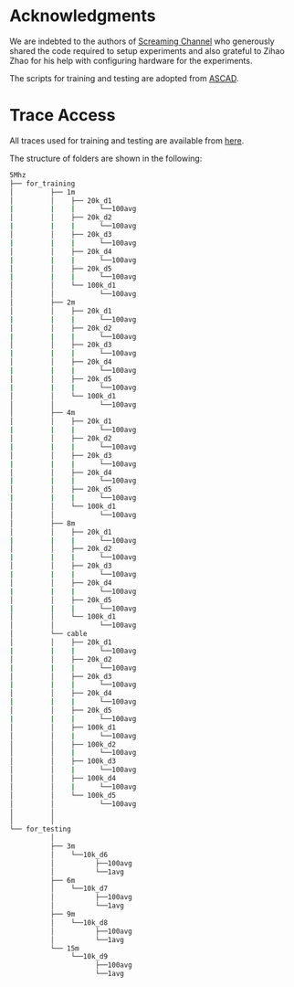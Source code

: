 # Acknowledgments

We are indebted to the authors of [Screaming Channel](https://github.com/eurecom-s3/screaming_channels) who generously shared the code required to setup experiments and also grateful to Zihao Zhao for his help with configuring hardware for the experiments.

The scripts for training and testing are adopted from [ASCAD](https://github.com/ANSSI-FR/ASCAD).


# Trace Access
All traces used for training and testing are available from [here](https://drive.google.com/drive/folders/1RBjtpmGHaCutOn0fNcIsrVSY3RnPrpCv?usp=sharing).

The structure of folders are shown in the following:

```bash
5Mhz
├── for_training
│         ├── 1m
│         │    ├── 20k_d1
|         |    |      └──100avg
│         │    ├── 20k_d2
|         |    |      └──100avg
│         │    ├── 20k_d3
|         |    |      └──100avg
│         │    ├── 20k_d4
|         |    |      └──100avg
│         │    ├── 20k_d5
|         |    |      └──100avg
│         │    └── 100k_d1
│         │           └──100avg
│         ├── 2m
│         │    ├── 20k_d1
|         |    |      └──100avg
│         │    ├── 20k_d2
|         |    |      └──100avg
│         │    ├── 20k_d3
|         |    |      └──100avg
│         │    ├── 20k_d4
|         |    |      └──100avg
│         │    ├── 20k_d5
|         |    |      └──100avg
│         │    └── 100k_d1
│         │           └──100avg
│         ├── 4m
│         │    ├── 20k_d1
|         |    |      └──100avg
│         │    ├── 20k_d2
|         |    |      └──100avg
│         │    ├── 20k_d3
|         |    |      └──100avg
│         │    ├── 20k_d4
|         |    |      └──100avg
│         │    ├── 20k_d5
|         |    |      └──100avg
│         │    └── 100k_d1
│         │           └──100avg
│         ├── 8m
│         │    ├── 20k_d1
|         |    |      └──100avg
│         │    ├── 20k_d2
|         |    |      └──100avg
│         │    ├── 20k_d3
|         |    |      └──100avg
│         │    ├── 20k_d4
|         |    |      └──100avg
│         │    ├── 20k_d5
|         |    |      └──100avg
│         │    └── 100k_d1
│         │           └──100avg
│         └── cable
│         │    ├── 20k_d1
|         |    |      └──100avg
│         │    ├── 20k_d2
|         |    |      └──100avg
│         │    ├── 20k_d3
|         |    |      └──100avg
│         │    ├── 20k_d4
|         |    |      └──100avg
│         │    ├── 20k_d5
|         |    |      └──100avg
│         │    ├── 100k_d1
│         │    |      └──100avg
│         │    ├── 100k_d2
│         │    |      └──100avg
│         │    ├── 100k_d3
│         │    |      └──100avg
│         │    ├── 100k_d4
│         │    |      └──100avg
│         │    └── 100k_d5
│         │           └──100avg
│         │ 
│         │ 
└── for_testing
          │ 
          ├── 3m
          │    └──10k_d6
          │          ├──100avg   
          │          └──1avg
          ├── 6m
          │    └──10k_d7
          │          ├──100avg   
          │          └──1avg          
          ├── 9m
          │    └──10k_d8
          │          ├──100avg   
          │          └──1avg          
          └── 15m
               └──10k_d9
                     ├──100avg   
                     └──1avg
```
